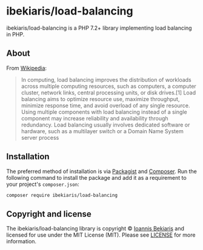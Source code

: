 # ibekiaris/load-balancing

ibekiaris/load-balancing is a PHP 7.2+ library implementing load balancing in PHP.

## About

From [Wikipedia](https://en.wikipedia.org/wiki/Load_balancing_(computing)):

> In computing, load balancing improves the distribution of workloads across multiple computing resources, such as computers, a computer cluster, network links, central processing units, or disk drives.[1] Load balancing aims to optimize resource use, maximize throughput, minimize response time, and avoid overload of any single resource. Using multiple components with load balancing instead of a single component may increase reliability and availability through redundancy. Load balancing usually involves dedicated software or hardware, such as a multilayer switch or a Domain Name System server process

## Installation

The preferred method of installation is via [Packagist](https://packagist.org) and [Composer](https://getcomposer.org/). Run the following command to install the package and add it as a requirement to your project's `composer.json`:

```bash
composer require ibekiaris/load-balancing
```

## Copyright and license

The ibekiaris/load-balancing library is copyright © [Ioannis Bekiaris](http://ibekiaris.me) and licensed for use under the MIT License (MIT). Please see [LICENSE](LICENSE) for more information.